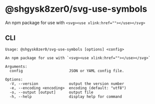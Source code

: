 # @shgysk8zer0/svg-use-symbols
An npm package for use with `<svg><use xlink:href=""></use></svg>`

## CLI
```
Usage: @shgysk8zer0/svg-use-symbols [options] <config>

An npm package for use with `<svg><use xlink:href=""></use></svg>`

Arguments:
  config                     JSON or YAML config file.

Options:
  -V, --version              output the version number
  -e, --encoding <encoding>  encoding (default: "utf8")
  -o, --output [output]      output file
  -h, --help                 display help for command
```
